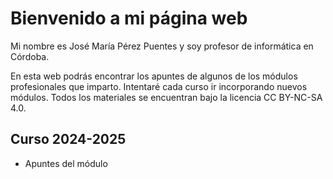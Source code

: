 # Bienvenido a mi página web

Mi nombre es José María Pérez Puentes y soy profesor de informática en Córdoba.

En esta web podrás encontrar los apuntes de algunos de los módulos profesionales que imparto. Intentaré cada curso ir incorporando nuevos módulos. Todos los materiales se encuentran bajo la licencia CC BY-NC-SA 4.0. 

## Curso 2024-2025

* Apuntes del módulo